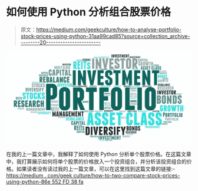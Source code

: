 # 如何使用 Python 分析组合股票价格

> 原文：<https://medium.com/geekculture/how-to-analyse-portfolio-stock-prices-using-python-31aa99cad85?source=collection_archive---------20----------------------->

![](img/c31dbcfaa2a3f1c99173a8915c1fc422.png)

在我的上一篇文章中，我解释了如何使用 Python 分析单个股票价格。在这篇文章中，我打算展示如何将单个股票的价格放入一个投资组合，并分析该投资组合的价格。如果读者没有读过我的上一篇文章，可以在这里找到这篇文章的链接:-[https://medium . com/geek culture/how-to-two-compare-stock-prices-using-python-86e 552 FD 38 fa](/geekculture/how-to-two-compare-stock-prices-using-python-86e552fd38fa)